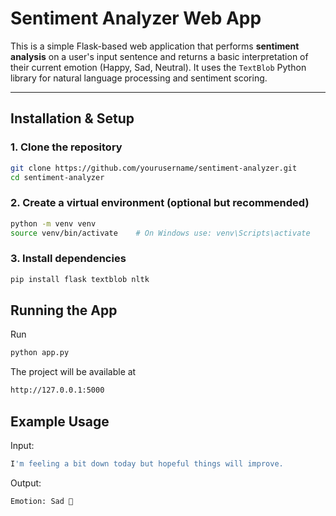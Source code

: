 # Sentiment Analyzer Web App

This is a simple Flask-based web application that performs **sentiment analysis** on a user's input sentence and returns a basic interpretation of their current emotion (Happy, Sad, Neutral). It uses the `TextBlob` Python library for natural language processing and sentiment scoring.

---

## Installation & Setup

### 1. Clone the repository

```bash
git clone https://github.com/yourusername/sentiment-analyzer.git
cd sentiment-analyzer
```

### 2. Create a virtual environment (optional but recommended)

```bash
python -m venv venv
source venv/bin/activate    # On Windows use: venv\Scripts\activate
```

### 3. Install dependencies 

```bash
pip install flask textblob nltk
```

## Running the App
Run 
```bash
python app.py
```
The project will be available at
```bash
http://127.0.0.1:5000
```

## Example Usage
Input:
```bash
I'm feeling a bit down today but hopeful things will improve.
```
Output:
```bash
Emotion: Sad 🙁
```
